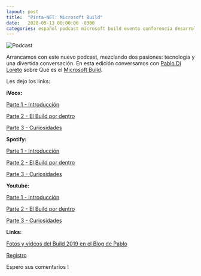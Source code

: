 ```yaml
---
layout: post
title:  "Pinta-NET: Microsoft Build"
date:   2020-05-13 00:00:00 -0300
categories: español podcast microsoft build evento conferencia desarrolladores .net azure mvp
---
```


![Podcast](https://1gew6o3qn6vx9kp3s42ge0y1-wpengine.netdna-ssl.com/wp-content/uploads/prod/2020/04/Build-Hero-Image_OMB.jpg)

Arrancamos con este nuevo podcast, mezclando dos pasiones: tecnología y una divertida conversación. En esta edición conversamos con [Pablo Di Loreto](https://ar.linkedin.com/in/pablodiloreto/es-es) sobre Qué es el [Microsoft Build](https://mybuild.microsoft.com/).

Les dejo los links:

**iVoox:**

[Parte 1 - Introducción](https://ar.ivoox.com/es/50950548)

[Parte 2 - El Build por dentro](https://ar.ivoox.com/es/50985154)

[Parte 3 - Curiosidades](https://ar.ivoox.com/es/51113126)

**Spotify:**

[Parte 1 - Introducción](https://open.spotify.com/episode/0O1dL0z7VMr08xEe5Db1C2?si=YIv-cHUJSm2GLY9j4HnE2w)

[Parte 2 - El Build por dentro](https://open.spotify.com/episode/2dbikpxaXmV2ULknkd2LyJ?si=GhuuY9lUQC6PR3pf0ngwGQ)

[Parte 3 - Curiosidades](https://open.spotify.com/episode/4XZgklPtNyrWhwUTJjEFdx?si=HuSjUMq8StG5PwRbKHs5vA)

**Youtube:**

[Parte 1 - Introducción](https://www.youtube.com/watch?v=Vztu1e3d7yc)

[Parte 2 - El Build por dentro](https://www.youtube.com/watch?v=ht8UbQOrBKo)

[Parte 3 - Curiosidades](https://youtu.be/4QtvFbxs_jo)


**Links:**

[Fotos y videos del Build 2019 en el Blog de Pablo](https://pablodiloreto.com/microsoft-build-2019-un-recorrido-virtual/)

[Registro](https://register.build.microsoft.com/)



Espero sus comentarios !
